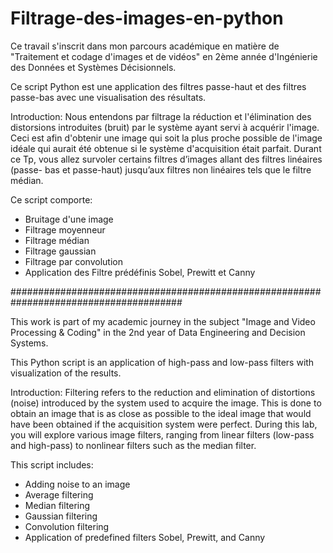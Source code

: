 # Filtrage-des-images-en-python
Ce travail s'inscrit dans mon parcours académique en matière de "Traitement et codage d'images et de vidéos" en 2ème année d'Ingénierie des Données et Systèmes Décisionnels.

Ce script Python est une application des filtres passe-haut et des filtres passe-bas avec une visualisation des résultats.

Introduction:
Nous entendons par filtrage la réduction et l'élimination des distorsions introduites (bruit)
par le système ayant servi à acquérir l'image. Ceci est afin d'obtenir une image qui soit la plus
proche possible de l'image idéale qui aurait été obtenue si le système d'acquisition était parfait.
Durant ce Tp, vous allez survoler certains filtres d’images allant des filtres linéaires (passe-
bas et passe-haut) jusqu’aux filtres non linéaires tels que le filtre médian.

Ce script comporte:
- Bruitage d'une image
- Filtrage moyenneur
- Filtrage médian
- Filtrage gaussian
- Filtrage par convolution
- Application des Filtre prédéfinis Sobel, Prewitt et Canny

#######################################################################################

This work is part of my academic journey in the subject "Image and Video Processing & Coding" in the 2nd year of Data Engineering and Decision Systems.

This Python script is an application of high-pass and low-pass filters with visualization of the results.

Introduction:
Filtering refers to the reduction and elimination of distortions (noise) introduced by the system used to acquire the image. This is done to obtain an image that is as close as possible to the ideal image that would have been obtained if the acquisition system were perfect. During this lab, you will explore various image filters, ranging from linear filters (low-pass and high-pass) to nonlinear filters such as the median filter.

This script includes:
- Adding noise to an image
- Average filtering
- Median filtering
- Gaussian filtering
- Convolution filtering
- Application of predefined filters Sobel, Prewitt, and Canny
